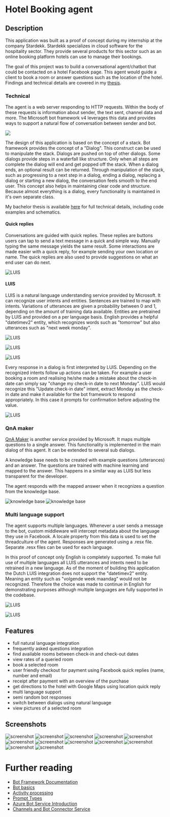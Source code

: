 # Hotel Booking agent

## Description
This application was built as a proof of concept during my internship at the company Stardekk. Stardekk specializes in cloud software for the hospitality sector. They provide several products for this sector such as an online booking platform hotels can use to manage their bookings. 

The goal of this project was to build a conversational agent/chatbot that could be contacted on a hotel Facebook page. This agent would guide a client to book a room or answer questions such as the location of the hotel. Findings and technical details are covered in my <a href="https://github.com/DM-be/HotelBooking-agent/raw/master/Bachelorproef_Dennis_Morent.pdf"> thesis</a>.

### Technical
The agent is a web server responding to HTTP requests. Within the body of these requests is information about sender, the text sent, channel data and more. The Microsoft bot framework v4 leverages this data and provides ways to support a natural flow of conversation between sender and bot.

<img src="https://docs.microsoft.com/en-us/azure/bot-service/v4sdk/media/bot-builder-activity.png?view=azure-bot-service-4.0">

The design of this application is based on the concept of a stack. Bot framework provides the concept of a "Dialog". This construct can be used to manipulate the stack. Dialogs are pushed on top of other dialogs. Some dialogs provide steps in a waterfall like structure. Only when all steps are complete the dialog will end and get popped off the stack. When a dialog ends, an optional result can be returned. Through manipulation of the stack, such as progressing to a next step in a dialog, ending a dialog, replacing a dialog or starting a new dialog, the conversation feels smooth to the end user. This concept also helps in maintaining clear code and structure. Because almost everything is a dialog, every functionality is maintained in it's own separate class.

My bachelor thesis is available <a href="https://github.com/DM-be/HotelBooking-agent/raw/master/Bachelorproef_Dennis_Morent.pdf">here</a> for full technical details, including code examples and schematics.


#### Quick replies
Conversations are guided with quick replies. These replies are buttons users can tap to send a text message in a quick and simple way. Manually typing the same message yields the same result. Some interactions are made easier with a quick reply, for example sending your own location or name. The quick replies are also used to provide suggestions on what an end user can do next. 

![LUIS](Images/quickreply-naam-nr.PNG)

#### LUIS
LUIS is a natural language understanding service provided by Microsoft. It can recognize user intents and entities. 
Sentences are trained to map with intents. Variations of utterances are given a probability between 0 and 1, depending on the amount of training data available.
Entities are pretrained by LUIS and provided on a per language basis. English provides a helpful "datetimev2" entity, which recognizes words such as "tomorrow" but also utterances such as "next week monday". 

![LUIS](Images/utterances_intents.PNG)

![LUIS](Images/predefined_entities.PNG)

![LUIS](Images/luis_service.PNG)

Every response in a dialog is first interpreted by LUIS. Depending on the recognized intents follow up actions can be taken. For example a user booking a room and realising he/she made a mistake about the check-in date can simply say "change my check-in date to next Monday". LUIS would recognize this "Update check-in date" intent, extract Monday as the check-in date and make it available for the bot framework to respond appropriately. In this case it prompts for confirmation before adjusting the value. 

![LUIS](Images/change_checkin.PNG)


### QnA maker
[QnA Maker](https://qnamaker.ai) is another service provided by Microsoft. It maps multiple questions to a single answer. 
This functionality is implemented in the main dialog of this agent. It can be extended to several sub dialogs. 

A knowledge base needs to be created with example questions (utterances) and an answer. The questions are trained with machine learning and mapped to the answer. This happens in a similar way as LUIS but less transparent for the developer. 

The agent responds with the mapped answer when it recognizes a question from the knowledge base.

![knowledge base](Images/qna_screenshot.PNG) ![knowledge base](Images/qna_kb.PNG)

### Multi language support
The agent supports multiple languages. Whenever a user sends a message to the bot, custom middleware will intercept metadata about the language they use in Facebook. A locale property from this data is used to set the threadculture of the agent. Responses are generated using a .resx file. Separate .resx files can be used for each language.

In this proof of concept only English is completely supported. To make full use of multiple languages all LUIS utterances and intents need to be retrained in a new language. As of the moment of building this application the Dutch LUIS integration does not support the "datetimev2" entity. Meaning an entity such as "volgende week maandag" would not be recognized. Therefore the choice was made to continue in English for demonstrating purposes although multiple languages are fully supported in the codebase.

![LUIS](Images/random_response_1.PNG)

![LUIS](Images/random_response_code.PNG)

## Features
* full natural language integration
* frequently asked questions integration 
* find available rooms between check-in and check-out dates
* view rates of a queried room
* book a selected room
* user friendly checkout for payment using Facebook quick replies (name, number and email)
* receipt after payment with an overview of the purchase
* get directions to the hotel with Google Maps using location quick reply
* multi language support
* semi random bot responses
* switch between dialogs using natural language
* view pictures of a selected room

## Screenshots

![screenshot](Images/screenshot_1.PNG)
![screenshot](Images/screenshot_2.PNG)
![screenshot](Images/screenshot_3.PNG)
![screenshot](Images/screenshot_4.PNG)
![screenshot](Images/screenshot_5.PNG)
![screenshot](Images/screenshot_6.PNG)
![screenshot](Images/screenshot_7.PNG)
![screenshot](Images/screenshot_8.PNG)
![screenshot](Images/screenshot_9.PNG)
![screenshot](Images/screenshot_10.PNG)
![screenshot](Images/screenshot_11.PNG)
![screenshot](Images/screenshot_12.PNG)

# Further reading
- [Bot Framework Documentation](https://docs.botframework.com)
- [Bot basics](https://docs.microsoft.com/en-us/azure/bot-service/bot-builder-basics?view=azure-bot-service-4.0)
- [Activity processing](https://docs.microsoft.com/en-us/azure/bot-service/bot-builder-concept-activity-processing?view=azure-bot-service-4.0)
- [Prompt Types](https://docs.microsoft.com/en-us/azure/bot-service/bot-builder-prompts?view=azure-bot-service-4.0&tabs=javascript)
- [Azure Bot Service Introduction](https://docs.microsoft.com/en-us/azure/bot-service/bot-service-overview-introduction?view=azure-bot-service-4.0)
- [Channels and Bot Connector Service](https://docs.microsoft.com/en-us/azure/bot-service/bot-concepts?view=azure-bot-service-4.0)



